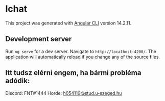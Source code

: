 # Ichat

This project was generated with [Angular CLI](https://github.com/angular/angular-cli) version 14.2.11.

## Development server

Run `ng serve` for a dev server. Navigate to `http://localhost:4200/`. The application will automatically reload if you change any of the source files.

## Itt tudsz elérni engem, ha bármi probléma adódik:
Discord:  FNT#1444
Horde:    h054119@stud.u-szeged.hu
